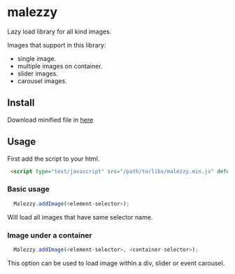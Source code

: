 # malezzy
Lazy load library for all kind images.

Images that support in this library:
- single image.
- multiple images on container.
- slider images.
- carousel images.


## Install
Download minified file in [here](https://github.com/arufian/malezzy/releases/download/0.1/malezzy.min.js)

## Usage

First add the script to your html.
```html
 <script type="text/javascript" src="/path/to/libs/malezzy.min.js" defer="true"></script>
```
### Basic usage

```javascript
  Malezzy.addImage(<element-selector>);
```
Will load all images that have same selector name.

### Image under a container

```javascript
  Malezzy.addImage(<element-selector>, <container-selector>);
```
This option can be used to load image within a div, slider or event carousel.

